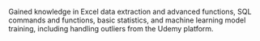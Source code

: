 Gained knowledge in Excel data extraction and advanced functions, SQL commands and functions, basic statistics, and machine learning model training, including handling outliers from the Udemy platform.
